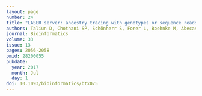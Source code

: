 ```yaml
---
layout: page
number: 24
title: "LASER server: ancestry tracing with genotypes or sequence reads"
authors: Taliun D, Chothani SP, Schönherr S, Forer L, Boehnke M, Abecasis GR, Wang C
journal: Bioinformatics
volume: 33
issue: 13
pages: 2056-2058
pmid: 28200055
pubdate:
  year: 2017
  month: Jul
  day: 1
doi: 10.1093/bioinformatics/btx075
---
```


